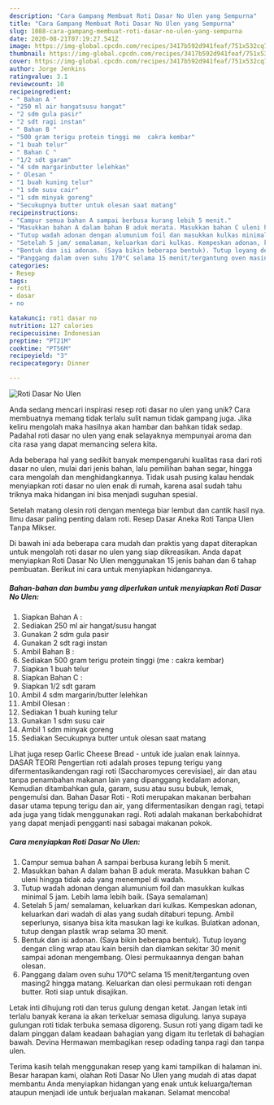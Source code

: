 ```yaml
---
description: "Cara Gampang Membuat Roti Dasar No Ulen yang Sempurna"
title: "Cara Gampang Membuat Roti Dasar No Ulen yang Sempurna"
slug: 1088-cara-gampang-membuat-roti-dasar-no-ulen-yang-sempurna
date: 2020-08-21T07:19:27.541Z
image: https://img-global.cpcdn.com/recipes/3417b592d941feaf/751x532cq70/roti-dasar-no-ulen-foto-resep-utama.jpg
thumbnail: https://img-global.cpcdn.com/recipes/3417b592d941feaf/751x532cq70/roti-dasar-no-ulen-foto-resep-utama.jpg
cover: https://img-global.cpcdn.com/recipes/3417b592d941feaf/751x532cq70/roti-dasar-no-ulen-foto-resep-utama.jpg
author: Jorge Jenkins
ratingvalue: 3.1
reviewcount: 10
recipeingredient:
- " Bahan A "
- "250 ml air hangatsusu hangat"
- "2 sdm gula pasir"
- "2 sdt ragi instan"
- " Bahan B "
- "500 gram terigu protein tinggi me  cakra kembar"
- "1 buah telur"
- " Bahan C "
- "1/2 sdt garam"
- "4 sdm margarinbutter lelehkan"
- " Olesan "
- "1 buah kuning telur"
- "1 sdm susu cair"
- "1 sdm minyak goreng"
- "Secukupnya butter untuk olesan saat matang"
recipeinstructions:
- "Campur semua bahan A sampai berbusa kurang lebih 5 menit."
- "Masukkan bahan A dalam bahan B aduk merata. Masukkan bahan C uleni hingga tidak ada yang menempel di wadah."
- "Tutup wadah adonan dengan alumunium foil dan masukkan kulkas minimal 5 jam. Lebih lama lebih baik. (Saya semalaman)"
- "Setelah 5 jam/ semalaman, keluarkan dari kulkas. Kempeskan adonan, keluarkan dari wadah di alas yang sudah ditaburi tepung. Ambil seperlunya, sisanya bisa kita masukan lagi ke kulkas. Bulatkan adonan, tutup dengan plastik wrap selama 30 menit."
- "Bentuk dan isi adonan. (Saya bikin beberapa bentuk). Tutup loyang dengan cling wrap atau kain bersih dan diamkan sekitar 30 menit sampai adonan mengembang. Olesi permukaannya dengan bahan olesan."
- "Panggang dalam oven suhu 170°C selama 15 menit/tergantung oven masing2 hingga matang. Keluarkan dan olesi permukaan roti dengan butter. Roti siap untuk disajikan."
categories:
- Resep
tags:
- roti
- dasar
- no

katakunci: roti dasar no 
nutrition: 127 calories
recipecuisine: Indonesian
preptime: "PT21M"
cooktime: "PT56M"
recipeyield: "3"
recipecategory: Dinner

---
```



![Roti Dasar No Ulen](https://img-global.cpcdn.com/recipes/3417b592d941feaf/751x532cq70/roti-dasar-no-ulen-foto-resep-utama.jpg)

Anda sedang mencari inspirasi resep roti dasar no ulen yang unik? Cara membuatnya memang tidak terlalu sulit namun tidak gampang juga. Jika keliru mengolah maka hasilnya akan hambar dan bahkan tidak sedap. Padahal roti dasar no ulen yang enak selayaknya mempunyai aroma dan cita rasa yang dapat memancing selera kita.

Ada beberapa hal yang sedikit banyak mempengaruhi kualitas rasa dari roti dasar no ulen, mulai dari jenis bahan, lalu pemilihan bahan segar, hingga cara mengolah dan menghidangkannya. Tidak usah pusing kalau hendak menyiapkan roti dasar no ulen enak di rumah, karena asal sudah tahu triknya maka hidangan ini bisa menjadi suguhan spesial.

Setelah matang olesin roti dengan mentega biar lembut dan cantik hasil nya. Ilmu dasar paling penting dalam roti. Resep Dasar Aneka Roti Tanpa Ulen Tanpa Mikser.


Di bawah ini ada beberapa cara mudah dan praktis yang dapat diterapkan untuk mengolah roti dasar no ulen yang siap dikreasikan. Anda dapat menyiapkan Roti Dasar No Ulen menggunakan 15 jenis bahan dan 6 tahap pembuatan. Berikut ini cara untuk menyiapkan hidangannya.

<!--inarticleads1-->

##### Bahan-bahan dan bumbu yang diperlukan untuk menyiapkan Roti Dasar No Ulen:

1. Siapkan  Bahan A :
1. Sediakan 250 ml air hangat/susu hangat
1. Gunakan 2 sdm gula pasir
1. Gunakan 2 sdt ragi instan
1. Ambil  Bahan B :
1. Sediakan 500 gram terigu protein tinggi (me : cakra kembar)
1. Siapkan 1 buah telur
1. Siapkan  Bahan C :
1. Siapkan 1/2 sdt garam
1. Ambil 4 sdm margarin/butter lelehkan
1. Ambil  Olesan :
1. Sediakan 1 buah kuning telur
1. Gunakan 1 sdm susu cair
1. Ambil 1 sdm minyak goreng
1. Sediakan Secukupnya butter untuk olesan saat matang


Lihat juga resep Garlic Cheese Bread - untuk ide jualan enak lainnya. DASAR TEORI Pengertian roti adalah proses tepung terigu yang difermentasikandengan ragi roti (Saccharomyces cerevisiae), air dan atau tanpa penambahan makanan lain yang dipanggang kedalam adonan, Kemudian ditambahkan gula, garam, susu atau susu bubuk, lemak, pengemulsi dan. Bahan Dasar Roti - Roti merupakan makanan berbahan dasar utama tepung terigu dan air, yang difermentasikan dengan ragi, tetapi ada juga yang tidak menggunakan ragi. Roti adalah makanan berkabohidrat yang dapat menjadi pengganti nasi sabagai makanan pokok. 

<!--inarticleads2-->

##### Cara menyiapkan Roti Dasar No Ulen:

1. Campur semua bahan A sampai berbusa kurang lebih 5 menit.
1. Masukkan bahan A dalam bahan B aduk merata. Masukkan bahan C uleni hingga tidak ada yang menempel di wadah.
1. Tutup wadah adonan dengan alumunium foil dan masukkan kulkas minimal 5 jam. Lebih lama lebih baik. (Saya semalaman)
1. Setelah 5 jam/ semalaman, keluarkan dari kulkas. Kempeskan adonan, keluarkan dari wadah di alas yang sudah ditaburi tepung. Ambil seperlunya, sisanya bisa kita masukan lagi ke kulkas. Bulatkan adonan, tutup dengan plastik wrap selama 30 menit.
1. Bentuk dan isi adonan. (Saya bikin beberapa bentuk). Tutup loyang dengan cling wrap atau kain bersih dan diamkan sekitar 30 menit sampai adonan mengembang. Olesi permukaannya dengan bahan olesan.
1. Panggang dalam oven suhu 170°C selama 15 menit/tergantung oven masing2 hingga matang. Keluarkan dan olesi permukaan roti dengan butter. Roti siap untuk disajikan.


Letak inti dihujung roti dan terus gulung dengan ketat. Jangan letak inti terlalu banyak kerana ia akan terkeluar semasa digulung. Ianya supaya gulungan roti tidak terbuka semasa digoreng. Susun roti yang digam tadi ke dalam pinggan dalam keadaan bahagian yang digam itu terletak di bahagian bawah. Devina Hermawan membagikan resep odading tanpa ragi dan tanpa ulen. 

Terima kasih telah menggunakan resep yang kami tampilkan di halaman ini. Besar harapan kami, olahan Roti Dasar No Ulen yang mudah di atas dapat membantu Anda menyiapkan hidangan yang enak untuk keluarga/teman ataupun menjadi ide untuk berjualan makanan. Selamat mencoba!
